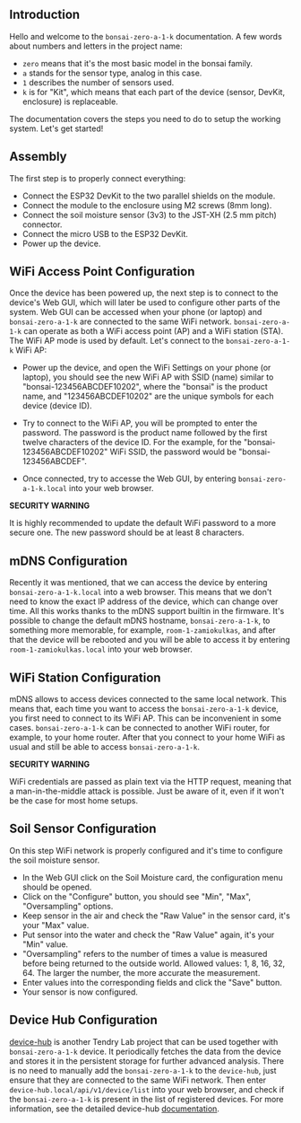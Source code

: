 ## Introduction

Hello and welcome to the `bonsai-zero-a-1-k` documentation. A few words about numbers and letters in the project name:
- `zero` means that it's the most basic model in the bonsai family.
- `a` stands for the sensor type, analog in this case.
- `1` describes the number of sensors used.
- `k` is for "Kit", which means that each part of the device (sensor, DevKit, enclosure) is replaceable.

The documentation covers the steps you need to do to setup the working system. Let's get started!

## Assembly

The first step is to properly connect everything:
- Connect the ESP32 DevKit to the two parallel shields on the module.
- Connect the module to the enclosure using M2 screws (8mm long).
- Connect the soil moisture sensor (3v3) to the JST-XH (2.5 mm pitch) connector.
- Connect the micro USB to the ESP32 DevKit.
- Power up the device.

## WiFi Access Point Configuration

Once the device has been powered up, the next step is to connect to the device's Web GUI, which will later be used to configure other parts of the system. Web GUI can be accessed when your phone (or laptop) and `bonsai-zero-a-1-k` are connected to the same WiFi network. `bonsai-zero-a-1-k` can operate as both a WiFi access point (AP) and a WiFi station (STA). The WiFi AP mode is used by default. Let's connect to the `bonsai-zero-a-1-k` WiFi AP:

- Power up the device, and open the WiFi Settings on your phone (or laptop), you should see the new WiFi AP with SSID (name) similar to "bonsai-123456ABCDEF10202", where the "bonsai" is the product name, and "123456ABCDEF10202" are the unique symbols for each device (device ID).

- Try to connect to the WiFi AP, you will be prompted to enter the password. The password is the product name followed by the first twelve characters of the device ID. For the example, for the "bonsai-123456ABCDEF10202" WiFi SSID, the password would be "bonsai-123456ABCDEF".

- Once connected, try to accesse the Web GUI, by entering `bonsai-zero-a-1-k.local` into your web browser.

**SECURITY WARNING**

It is highly recommended to update the default WiFi password to a more secure one. The new password should be at least 8 characters.

## mDNS Configuration

Recently it was mentioned, that we can access the device by entering `bonsai-zero-a-1-k.local` into a web browser. This means that we don't need to know the exact IP address of the device, which can change over time. All this works thanks to the mDNS support builtin in the firmware. It's possible to change the default mDNS hostname, `bonsai-zero-a-1-k`, to something more memorable, for example, `room-1-zamiokulkas`, and after that the device will be rebooted and you will be able to access it by entering `room-1-zamiokulkas.local` into your web browser.

## WiFi Station Configuration

mDNS allows to access devices connected to the same local network. This means that, each time you want to access the `bonsai-zero-a-1-k` device, you first need to connect to its WiFi AP. This can be inconvenient in some cases. `bonsai-zero-a-1-k` can be connected to another WiFi router, for example, to your home router. After that you connect to your home WiFi as usual and still be able to access `bonsai-zero-a-1-k`.

**SECURITY WARNING**

WiFi credentials are passed as plain text via the HTTP request, meaning that a man-in-the-middle attack is possible. Just be aware of it, even if it won't be the case for most home setups.

## Soil Sensor Configuration

On this step WiFi network is properly configured and it's time to configure the soil moisture sensor.

- In the Web GUI click on the Soil Moisture card, the configuration menu should be opened.
- Click on the "Configure" button, you should see "Min", "Max", "Oversampling" options.
- Keep sensor in the air and check the "Raw Value" in the sensor card, it's your "Max" value.
- Put sensor into the water and check the "Raw Value" again, it's your "Min" value.
- "Oversampling" refers to the number of times a value is measured before being returned to the outside world. Allowed values: 1, 8, 16, 32, 64. The larger the number, the more accurate the measurement.
- Enter values into the corresponding fields and click the "Save" button.
- Your sensor is now configured.

## Device Hub Configuration

[device-hub](https://github.com/tendry-lab/device-hub) is another Tendry Lab project that can be used together with `bonsai-zero-a-1-k` device. It periodically fetches the data from the device and stores it in the persistent storage for further advanced analysis. There is no need to manually add the `bonsai-zero-a-1-k` to the `device-hub`, just ensure that they are connected to the same WiFi network. Then enter `device-hub.local/api/v1/device/list` into your web browser, and check if the `bonsai-zero-a-1-k` is present in the list of registered devices. For more information, see the detailed device-hub [documentation](https://github.com/tendry-lab/device-hub/tree/master/docs/install/rpi).
